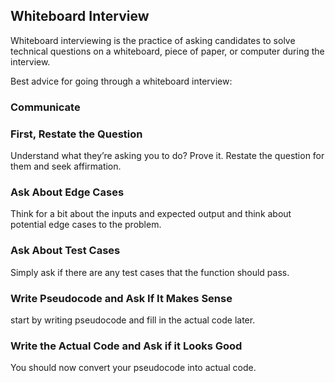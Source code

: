 ## Whiteboard Interview

Whiteboard interviewing is the practice of asking candidates to solve technical questions on a whiteboard, piece of paper, or computer during the interview.

Best advice for going through a whiteboard interview:

### Communicate

### First, Restate the Question

Understand what they’re asking you to do? Prove it. Restate the question for them and seek affirmation.

### Ask About Edge Cases

Think for a bit about the inputs and expected output and think about potential edge cases to the problem.

### Ask About Test Cases

Simply ask if there are any test cases that the function should pass.

### Write Pseudocode and Ask If It Makes Sense

start by writing pseudocode and fill in the actual code later. 

### Write the Actual Code and Ask if it Looks Good

You should now convert your pseudocode into actual code.



